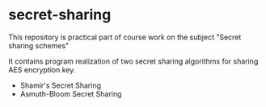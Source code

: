 # secret-sharing
This repository is practical part of course work on the subject "Secret sharing schemes"

It contains program realization of two secret sharing algorithms for sharing AES encryption key.
 * Shamir's Secret Sharing
 * Asmuth-Bloom Secret Sharing
